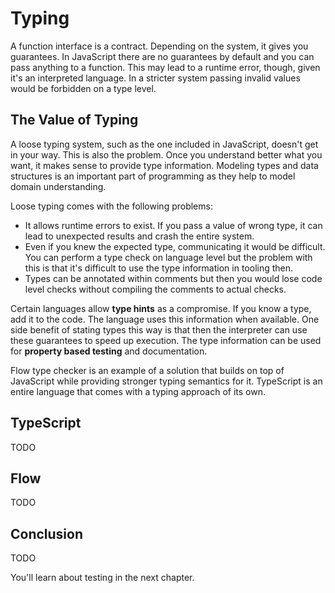 # Typing

A function interface is a contract. Depending on the system, it gives you guarantees. In JavaScript there are no guarantees by default and you can pass anything to a function. This may lead to a runtime error, though, given it's an interpreted language. In a stricter system passing invalid values would be forbidden on a type level.

## The Value of Typing

A loose typing system, such as the one included in JavaScript, doesn't get in your way. This is also the problem. Once you understand better what you want, it makes sense to provide type information. Modeling types and data structures is an important part of programming as they help to model domain understanding.

Loose typing comes with the following problems:

* It allows runtime errors to exist. If you pass a value of wrong type, it can lead to unexpected results and crash the entire system.
* Even if you knew the expected type, communicating it would be difficult. You can perform a type check on language level but the problem with this is that it's difficult to use the type information in tooling then.
* Types can be annotated within comments but then you would lose code level checks without compiling the comments to actual checks.

Certain languages allow **type hints** as a compromise. If you know a type, add it to the code. The language uses this information when available. One side benefit of stating types this way is that then the interpreter can use these guarantees to speed up execution. The type information can be used for **property based testing** and documentation.

Flow type checker is an example of a solution that builds on top of JavaScript while providing stronger typing semantics for it. TypeScript is an entire language that comes with a typing approach of its own.

## TypeScript

TODO

## Flow

TODO

## Conclusion

TODO

You'll learn about testing in the next chapter.
